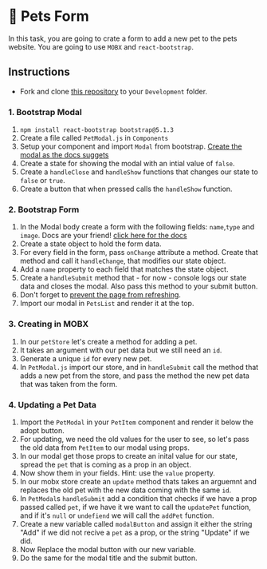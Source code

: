# 🐶 Pets Form

In this task, you are going to crate a form to add a new pet to the pets website. You are going to use `MOBX` and `react-bootstrap`.

## Instructions

- Fork and clone [this repository](https://github.com/JoinCODED/TASK-REACT-SP-Pets-Forms) to your `Development` folder.

### 1. Bootstrap Modal

1. `npm install react-bootstrap bootstrap@5.1.3`
2. Create a file called `PetModal.js` in `Components`
3. Setup your component and import `Modal` from bootstrap. [Create the modal as the docs suggets](https://react-bootstrap.github.io/components/modal/)
4. Create a state for showing the modal with an intial value of `false`.
5. Create a `handleClose` and `handleShow` functions that changes our state to `false` or `true`.
6. Create a button that when pressed calls the `handleShow` function.

### 2. Bootstrap Form

1. In the Modal body create a form with the following fields: `name`,`type` and `image`. Docs are your friend! [click here for the docs](https://react-bootstrap.netlify.app/forms/overview/#Forms)
2. Create a state object to hold the form data.
3. For every field in the form, pass `onChange` attribute a method. Create that method and call it `handleChange`, that modifies our state object.
4. Add a `name` property to each field that matches the state object.
5. Create a `handleSubmit` method that - for now - console logs our state data and closes the modal. Also pass this method to your submit button.
6. Don't forget to [prevent the page from refreshing](https://www.robinwieruch.de/react-preventdefault/).
7. Import our modal in `PetsList` and render it at the top.

### 3. Creating in MOBX

1. In our `petStore` let's create a method for adding a pet.
2. It takes an argument with our pet data but we still need an `id`.
3. Generate a unique `id` for every new pet.
4. In `PetModal.js` import our store, and in `handleSubmit` call the method that adds a new pet from the store, and pass the method the new pet data that was taken from the form.

### 4. Updating a Pet Data

1. Import the `PetModal` in your `PetItem` component and render it below the adopt button.
2. For updating, we need the old values for the user to see, so let's pass the old data from `PetItem` to our modal using props.
3. In our modal get those props to create an inital value for our state, spread the `pet` that is coming as a prop in an object.
4. Now show them in your fields. Hint: use the `value` property.
5. In our mobx store create an `update` method thats takes an arguemnt and replaces the old pet with the new data coming with the same `id`.
6. In `PetModal`s `handleSubmit` add a condition that checks if we have a prop passed called `pet`, if we have it we want to call the `updatePet` function, and if it's `null` or `undefiend` we will call the `addPet` function.
7. Create a new variable called `modalButton` and assign it either the string "Add" if we did not recive a `pet` as a prop, or the string "Update" if we did.
8. Now Replace the modal button with our new variable.
9. Do the same for the modal title and the submit button.
